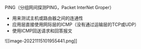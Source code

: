 PING（分组网间探测PING，Packet InterNet Groper）
- 用来测试主机或路由器之间的连通性
- 应用层直接使用网际层的ICMP（没有通过运输层的TCP或UDP）
- 使用ICMP回送请求和回答报文

![[image-20221115101955441.png]]

